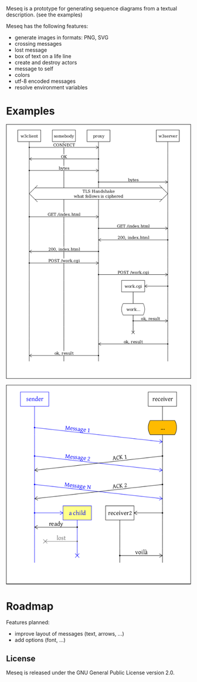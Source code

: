 
Meseq is a prototype for generating sequence diagrams from a textual description.
(see the examples)

Meseq has the following features:
- generate images in formats: PNG, SVG
- crossing messages
- lost message
- box of text on a life line
- create and destroy actors
- message to self
- colors
- utf-8 encoded messages
- resolve environment variables

# Examples

![Example 1](https://raw.githubusercontent.com/goeb/meseq/master/examples/example_web.msq.png)

![Example with colors](https://raw.githubusercontent.com/goeb/meseq/master/examples/example_color.msq.png)

# Roadmap

Features planned:

* improve layout of messages (text, arrows, ...)
* add options (font, ...)


## License

Meseq is released under the GNU General Public License version 2.0.

